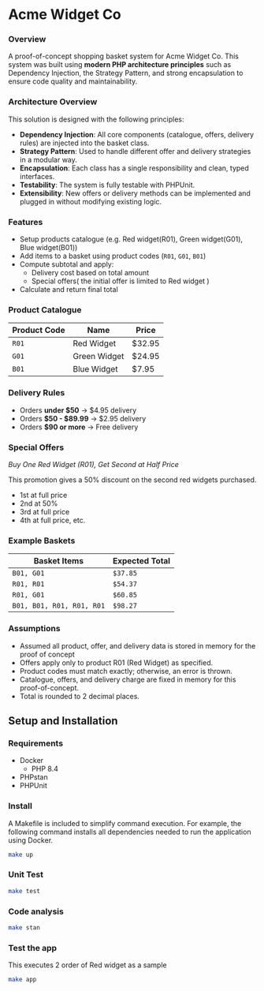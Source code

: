# Acme Widget Co
### Overview
A proof-of-concept shopping basket system for Acme Widget Co. This system was built using **modern PHP architecture principles** such as Dependency Injection, the Strategy Pattern, and strong encapsulation to ensure code quality and maintainability.

### Architecture Overview

This solution is designed with the following principles:

-  **Dependency Injection**: All core components (catalogue, offers, delivery rules) are injected into the basket class.
-  **Strategy Pattern**: Used to handle different offer and delivery strategies in a modular way.
-  **Encapsulation**: Each class has a single responsibility and clean, typed interfaces.
-  **Testability**: The system is fully testable with PHPUnit.
-  **Extensibility**: New offers or delivery methods can be implemented and plugged in without modifying existing logic.

###  Features

- Setup products catalogue (e.g. Red widget(R01), Green widget(G01), Blue widget(B01))
- Add items to a basket using product codes (`R01`, `G01`, `B01`)
- Compute subtotal and apply:
    - Delivery cost based on total amount
    - Special offers( the initial offer is limited to Red widget )
- Calculate and return final total

### Product Catalogue

| Product Code | Name         | Price  |
|--------------|--------------|--------|
| `R01`        | Red Widget   | $32.95 |
| `G01`        | Green Widget | $24.95 |
| `B01`        | Blue Widget  | $7.95  |

### Delivery Rules

- Orders **under $50** → $4.95 delivery
- Orders **$50 - $89.99** → $2.95 delivery
- Orders **$90 or more** → Free delivery

### Special Offers
_Buy One Red Widget (R01), Get Second at Half Price_

This promotion gives a 50% discount on the second red widgets purchased.

- 1st at full price
- 2nd at 50%
- 3rd at full price
- 4th at full price, etc.

### Example Baskets

| Basket Items                   | Expected Total |
|--------------------------------|----------------|
| `B01, G01`                     | `$37.85`       |
| `R01, R01`                     | `$54.37`       |
| `R01, G01`                     | `$60.85`       |
| `B01, B01, R01, R01, R01`      | `$98.27`       |

### Assumptions
- Assumed all product, offer, and delivery data is stored in memory for the proof of concept
- Offers apply only to product R01 (Red Widget) as specified.
- Product codes must match exactly; otherwise, an error is thrown.
- Catalogue, offers, and delivery charge are fixed in memory for this proof-of-concept.
- Total is rounded to 2 decimal places.

## Setup and Installation

### Requirements
- Docker 
  - PHP 8.4
- PHPstan
- PHPUnit

### Install
A Makefile is included to simplify command execution. For example, the following command installs all dependencies needed to run the application using Docker.
```bash
make up
```

### Unit Test
```bash
make test
```
### Code analysis
```bash
make stan
```
### Test the app
This executes 2 order of Red widget as a sample
```bash
make app
```

